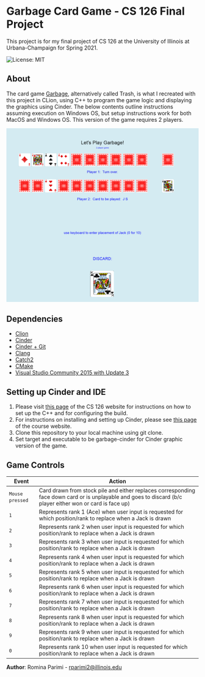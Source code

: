 # Garbage Card Game - CS 126 Final Project
This project is for my final project of CS 126 at the University of Illinois at Urbana-Champaign for Spring 2021.

![License: MIT](https://img.shields.io/badge/License-MIT-greenyellow.svg)

## About
The card game [Garbage](https://bicyclecards.com/how-to-play/trash/), alternatively called Trash, is what I recreated
with this project in CLion, using C++ to program the game logic and displaying the graphics using Cinder. The below
contents outline instructions assuming execution on Windows OS, but setup instructions work for both MacOS and
Windows OS. This version of the game requires 2 players.

![Garbage Demo Img](src/garbageimg.PNG)
## Dependencies
* [Clion](https://www.jetbrains.com/clion/)
* [Cinder](https://libcinder.org/)
* [Cinder + Git](https://libcinder.org/docs/guides/git/index.html)
* [Clang](https://clang.llvm.org/)
* [Catch2](https://github.com/catchorg/Catch2)
* [CMake](https://cmake.org/)
* [Visual Studio Community 2015 with Update 3](https://my.visualstudio.com/Downloads?q=visual%20studio%202015&wt.mc_id=o~msft~vscom~older-downloads)

## Setting up Cinder and IDE
1. Please visit [this page](https://courses.grainger.illinois.edu/cs126/sp2021/notes/cpp-build/) of the  CS 126 website
   for instructions on how to set up the C++ and for configuring the build.
2. For instructions on installing and setting up Cinder, please see
   [this page](https://courses.grainger.illinois.edu/cs126/sp2021/notes/cinder-installation-notes/) of the course website.
3. Clone this repository to your local machine using git clone.
4. Set target and executable to be garbage-cinder for Cinder graphic version of the game.

## Game Controls
Event | Action
------------ | -------------
`Mouse pressed` | Card drawn from stock pile and either replaces corresponding face down card or is unplayable and goes to discard (b/c player either won or card is face up)
`1` | Represents rank 1 (Ace) when user input is requested for which position/rank to replace when a Jack is drawn
`2` | Represents rank 2 when user input is requested for which position/rank to replace when a Jack is drawn
`3` | Represents rank 3 when user input is requested for which position/rank to replace when a Jack is drawn
`4` | Represents rank 4 when user input is requested for which position/rank to replace when a Jack is drawn
`5` | Represents rank 5 when user input is requested for which position/rank to replace when a Jack is drawn
`6` | Represents rank 6 when user input is requested for which position/rank to replace when a Jack is drawn
`7` | Represents rank 7 when user input is requested for which position/rank to replace when a Jack is drawn
`8` | Represents rank 8 when user input is requested for which position/rank to replace when a Jack is drawn
`9` | Represents rank 9 when user input is requested for which position/rank to replace when a Jack is drawn
`0` | Represents rank 10 when user input is requested for which position/rank to replace when a Jack is drawn

**Author**: Romina Parimi - [rparimi2@illinois.edu](rparimi2@illinois.edu)